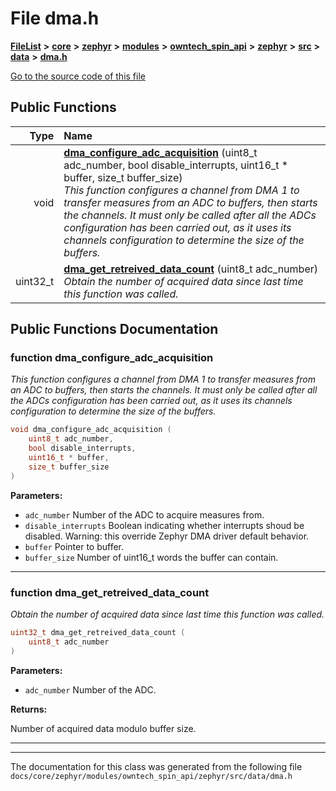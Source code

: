 

# File dma.h



[**FileList**](files.md) **>** [**core**](dir_771164b9325b04f1442f7a3ffa8ecb89.md) **>** [**zephyr**](dir_09002e7ce91f09aeb040dfd1861a47f4.md) **>** [**modules**](dir_6d0fb8ab814c517e7f155fb837e32f72.md) **>** [**owntech\_spin\_api**](dir_87330bcbf7fe698536ea5946c1b90585.md) **>** [**zephyr**](dir_83abe2f3de580445b50d57f614c989e1.md) **>** [**src**](dir_b0a9bfd1c37d418dc07d30cb79a776da.md) **>** [**data**](dir_5931dfac2e1245380efda5ad202dc380.md) **>** [**dma.h**](dma_8h.md)

[Go to the source code of this file](dma_8h_source.md)








































## Public Functions

| Type | Name |
| ---: | :--- |
|  void | [**dma\_configure\_adc\_acquisition**](#function-dma_configure_adc_acquisition) (uint8\_t adc\_number, bool disable\_interrupts, uint16\_t \* buffer, size\_t buffer\_size) <br>_This function configures a channel from DMA 1 to transfer measures from an ADC to buffers, then starts the channels. It must only be called after all the ADCs configuration has been carried out, as it uses its channels configuration to determine the size of the buffers._  |
|  uint32\_t | [**dma\_get\_retreived\_data\_count**](#function-dma_get_retreived_data_count) (uint8\_t adc\_number) <br>_Obtain the number of acquired data since last time this function was called._  |




























## Public Functions Documentation




### function dma\_configure\_adc\_acquisition 

_This function configures a channel from DMA 1 to transfer measures from an ADC to buffers, then starts the channels. It must only be called after all the ADCs configuration has been carried out, as it uses its channels configuration to determine the size of the buffers._ 
```C++
void dma_configure_adc_acquisition (
    uint8_t adc_number,
    bool disable_interrupts,
    uint16_t * buffer,
    size_t buffer_size
) 
```





**Parameters:**


* `adc_number` Number of the ADC to acquire measures from. 
* `disable_interrupts` Boolean indicating whether interrupts shoud be disabled. Warning: this override Zephyr DMA driver default behavior. 
* `buffer` Pointer to buffer. 
* `buffer_size` Number of uint16\_t words the buffer can contain. 




        

<hr>



### function dma\_get\_retreived\_data\_count 

_Obtain the number of acquired data since last time this function was called._ 
```C++
uint32_t dma_get_retreived_data_count (
    uint8_t adc_number
) 
```





**Parameters:**


* `adc_number` Number of the ADC.



**Returns:**

Number of acquired data modulo buffer size. 





        

<hr>

------------------------------
The documentation for this class was generated from the following file `docs/core/zephyr/modules/owntech_spin_api/zephyr/src/data/dma.h`

